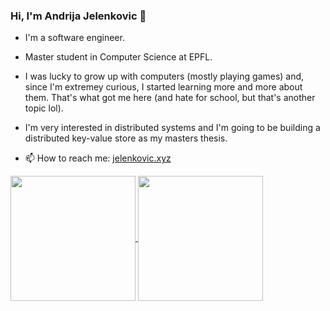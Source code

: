 ### Hi, I'm Andrija Jelenkovic 👋

- I'm a software engineer.
- Master student in Computer Science at EPFL.
- I was lucky to grow up with computers (mostly playing games) and, since I'm extremey curious, I started learning more and more about them. That's what got me here (and hate for school, but that's another topic lol).
- I'm very interested in distributed systems and I'm going to be building a distributed key-value store as my masters thesis.

- 📫 How to reach me: [jelenkovic.xyz](https://andrija.rs/)

<a href="https://github.com/anuraghazra/github-readme-stats">
  <img height=200 align="center" src="https://github-readme-stats.vercel.app/api/top-langs/?username=amdrija&layout=compact&langs_count=8&card_width=320" />
</a>
<a href="https://github.com/anuraghazra/convoychat">
  <img height=200 align="center" src="https://github-readme-stats.vercel.app/api?username=amdrija" />
</a>
